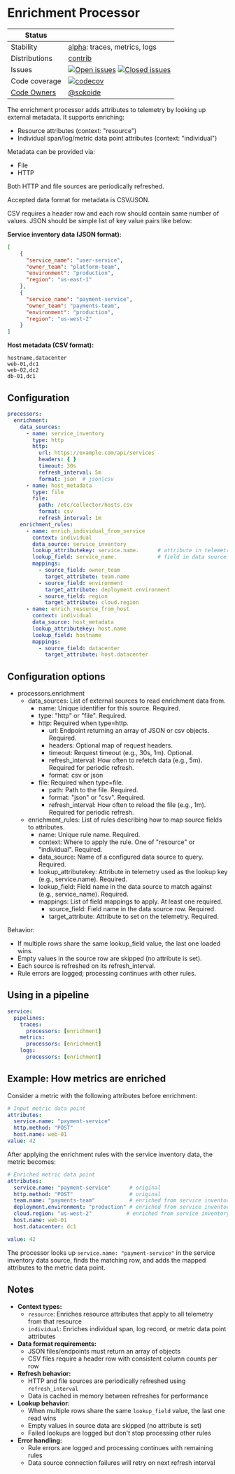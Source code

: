 # Enrichment Processor

<!-- status autogenerated section -->
| Status        |           |
| ------------- |-----------|
| Stability     | [alpha]: traces, metrics, logs   |
| Distributions | [contrib] |
| Issues        | [![Open issues](https://img.shields.io/github/issues-search/open-telemetry/opentelemetry-collector-contrib?query=is%3Aissue%20is%3Aopen%20label%3Aprocessor%2Fenrichment%20&label=open&color=orange&logo=opentelemetry)](https://github.com/open-telemetry/opentelemetry-collector-contrib/issues?q=is%3Aopen+is%3Aissue+label%3Aprocessor%2Fenrichment) [![Closed issues](https://img.shields.io/github/issues-search/open-telemetry/opentelemetry-collector-contrib?query=is%3Aissue%20is%3Aclosed%20label%3Aprocessor%2Fenrichment%20&label=closed&color=blue&logo=opentelemetry)](https://github.com/open-telemetry/opentelemetry-collector-contrib/issues?q=is%3Aclosed+is%3Aissue+label%3Aprocessor%2Fenrichment) |
| Code coverage | [![codecov](https://codecov.io/github/open-telemetry/opentelemetry-collector-contrib/graph/main/badge.svg?component=processor_enrichment)](https://app.codecov.io/gh/open-telemetry/opentelemetry-collector-contrib/tree/main/?components%5B0%5D=processor_enrichment&displayType=list) |
| [Code Owners](https://github.com/open-telemetry/opentelemetry-collector-contrib/blob/main/CONTRIBUTING.md#becoming-a-code-owner)    | [@sokoide](https://www.github.com/sokoide) |

[alpha]: https://github.com/open-telemetry/opentelemetry-collector/blob/main/docs/component-stability.md#alpha
[contrib]: https://github.com/open-telemetry/opentelemetry-collector-releases/tree/main/distributions/otelcol-contrib
<!-- end autogenerated section -->

The enrichment processor adds attributes to telemetry by looking up external metadata. It supports enriching:
- Resource attributes (context: "resource")
- Individual span/log/metric data point attributes (context: "individual")

Metadata can be provided via:
- File
- HTTP

Both HTTP and file sources are periodically refreshed.

Accepted data format for metadata is CSV/JSON.

CSV requires a header row and each row should contain same number of values.
JSON should be simple list of key value pairs like below:

**Service inventory data (JSON format):**
```json
[
	{
	  "service_name": "user-service",
	  "owner_team": "platform-team",
	  "environment": "production",
	  "region": "us-east-1"
	},
	{
	  "service_name": "payment-service",
	  "owner_team": "payments-team",
	  "environment": "production",
	  "region": "us-west-2"
	}
]
```

**Host metadata (CSV format):**
```csv
hostname,datacenter
web-01,dc1
web-02,dc2
db-01,dc1
```

## Configuration

```yaml
processors:
  enrichment:
    data_sources:
      - name: service_inventory
        type: http
        http:
          url: https://example.com/api/services
          headers: { }
          timeout: 30s
          refresh_interval: 5m
          format: json  # json|csv
      - name: host_metadata
        type: file
        file:
          path: /etc/collector/hosts.csv
          format: csv
          refresh_interval: 1m
    enrichment_rules:
      - name: enrich_individual_from_service
        context: individual
        data_source: service_inventory
        lookup_attributekey: service.name.      # attribute in telemetry
        lookup_field: service_name.             # field in data source
        mappings:
          - source_field: owner_team
            target_attribute: team.name
          - source_field: environment
            target_attribute: deployment.environment
          - source_field: region
            target_attribute: cloud.region
      - name: enrich_resource_from_host
        context: individual
        data_source: host_metadata
        lookup_attributekey: host.name
        lookup_field: hostname
        mappings:
          - source_field: datacenter
            target_attribute: host.datacenter
```

## Configuration options

- processors.enrichment
  - data_sources: List of external sources to read enrichment data from.
    - name: Unique identifier for this source. Required.
    - type: "http" or "file". Required.
    - http: Required when type=http.
      - url: Endpoint returning an array of JSON or csv objects. Required.
      - headers: Optional map of request headers.
      - timeout: Request timeout (e.g., 30s, 1m). Optional.
      - refresh_interval: How often to refetch data (e.g., 5m). Required for periodic refresh.
      - format: csv or json
    - file: Required when type=file.
      - path: Path to the file. Required.
      - format: "json" or "csv". Required.
      - refresh_interval: How often to reload the file (e.g., 1m). Required for periodic refresh.
  - enrichment_rules: List of rules describing how to map source fields to attributes.
    - name: Unique rule name. Required.
    - context: Where to apply the rule. One of "resource" or "individual". Required.
    - data_source: Name of a configured data source to query. Required.
    - lookup_attributekey: Attribute in telemetry used as the lookup key (e.g., service.name). Required.
    - lookup_field: Field name in the data source to match against (e.g., service_name). Required.
    - mappings: List of field mappings to apply. At least one required.
      - source_field: Field name in the data source row. Required.
      - target_attribute: Attribute to set on the telemetry. Required.

Behavior:
- If multiple rows share the same lookup_field value, the last one loaded wins.
- Empty values in the source row are skipped (no attribute is set).
- Each source is refreshed on its refresh_interval.
- Rule errors are logged; processing continues with other rules.

## Using in a pipeline

```yaml
service:
  pipelines:
    traces:
      processors: [enrichment]
    metrics:
      processors: [enrichment]
    logs:
      processors: [enrichment]
```

## Example: How metrics are enriched

Consider a metric with the following attributes before enrichment:
```yaml
# Input metric data point
attributes:
  service.name: "payment-service"
  http.method: "POST"
  host.name: web-01
value: 42
```

After applying the enrichment rules with the service inventory data, the metric becomes:
```yaml
# Enriched metric data point  
attributes:
  service.name: "payment-service"      # original
  http.method: "POST"                  # original
  team.name: "payments-team"           # enriched from service inventory
  deployment.environment: "production" # enriched from service inventory
  cloud.region: "us-west-2"           # enriched from service inventory
  host.name: web-01
  host.datacenter: dc1

value: 42
```

The processor looks up `service.name: "payment-service"` in the service inventory data source, finds the matching row, and adds the mapped attributes to the metric data point.

## Notes

- **Context types:**
  - `resource`: Enriches resource attributes that apply to all telemetry from that resource
  - `individual`: Enriches individual span, log record, or metric data point attributes
- **Data format requirements:**
  - JSON files/endpoints must return an array of objects
  - CSV files require a header row with consistent column counts per row
- **Refresh behavior:**
  - HTTP and file sources are periodically refreshed using `refresh_interval`
  - Data is cached in memory between refreshes for performance
- **Lookup behavior:**
  - When multiple rows share the same `lookup_field` value, the last one read wins
  - Empty values in source data are skipped (no attribute is set)
  - Failed lookups are logged but don't stop processing other rules
- **Error handling:**
  - Rule errors are logged and processing continues with remaining rules
  - Data source connection failures will retry on next refresh interval
